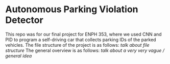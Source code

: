 # Autonomous Parking Violation Detector
This repo was for our final project for ENPH 353, where we used CNN and PID to program a self-driving car that collects parking IDs of the parked
vehicles.
The file structure of the project is as follows: *talk about file structure*
The general overview is as follows: *talk about a very very vague / general idea*
